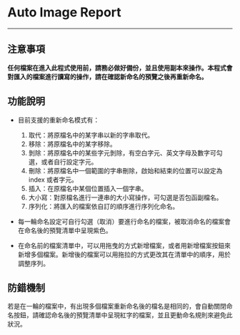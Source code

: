 # Auto Image Report

---

## 注意事項

**任何檔案在進入此程式使用前，請務必做好備份，並且使用副本來操作。本程式會對匯入的檔案進行讀寫的操作，請在確認新命名的預覽之後再重新命名。**

## 功能說明

* 目前支援的重新命名模式有：
  1. 取代：將原檔名中的某字串以新的字串取代。
  2. 移除：將原檔名中的某字移除。
  3. 剝除：將原檔名中的某些字元剝除，有空白字元、英文字母及數字可勾選，或者自行設定字元。
  4. 刪除：將原檔名中一個範圍的字串刪除，啟始和結束的位置可以設定為 index 或者字元。
  5. 插入：在原檔名中某個位置插入一個字串。
  6. 大小寫：對原檔名進行一連串的大小寫操作，可勾選是否包函副檔名。
  7. 序列化：將匯入的檔案依自訂的順序進行序列化命名。

* 每一輪命名設定可自行勾選（取消）要進行命名的檔案，被取消命名的檔案會在命名後的預覽清單中呈現紫色。

* 在命名前的檔案清單中，可以用拖曳的方式新增檔案，或者用新增檔案按鈕來新增多個檔案。新增後的檔案可以用拖拉的方式更改其在清單中的順序，用於調整序列。

## 防錯機制

若是在一輪的檔案中，有出現多個檔案重新命名後的檔名是相同的，會自動關閉命名按鈕，請確認命名後的預覽清單中呈現紅字的檔案，並且更動命名規則來避免此狀況。